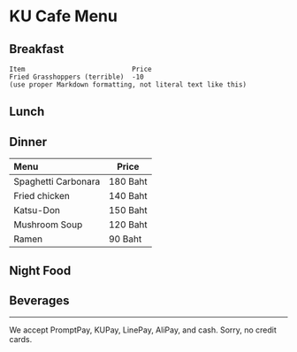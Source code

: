 # KU Cafe Menu


## Breakfast

    Item                           Price
    Fried Grasshoppers (terrible)  -10
    (use proper Markdown formatting, not literal text like this)

## Lunch 


## Dinner
| Menu                | Price    |
|:--------------------|----------|
| Spaghetti Carbonara | 180 Baht |
| Fried chicken       | 140 Baht |
| Katsu-Don           | 150 Baht |
| Mushroom Soup       | 120 Baht |
| Ramen               | 90 Baht  |


## Night Food


## Beverages



---

We accept PromptPay, KUPay, LinePay, AliPay, and cash. Sorry, no credit cards.
